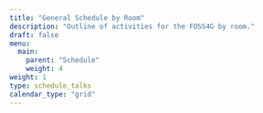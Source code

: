 ```yaml
---
title: "General Schedule by Room"
description: "Outline of activities for the FOSS4G by room."
draft: false
menu:
  main:
    parent: "Schedule"
    weight: 4
weight: 1
type: schedule_talks
calendar_type: "grid"
---
```


